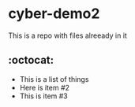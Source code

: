 # cyber-demo2

This is a repo with files alreeady in it

## :octocat:



* This is a list of things
* Here is item #2
* This is item #3
